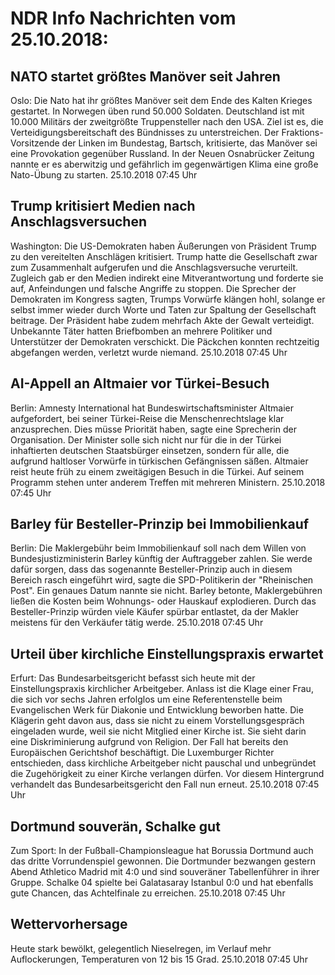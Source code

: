 # NDR Info Nachrichten vom 25.10.2018:


## NATO startet größtes Manöver seit Jahren
Oslo:	Die Nato hat ihr größtes Manöver seit dem Ende des Kalten Krieges gestartet. In Norwegen üben rund 50.000 Soldaten. Deutschland ist mit 10.000 Militärs der zweitgrößte Truppensteller nach den USA. Ziel ist es, die Verteidigungsbereitschaft des Bündnisses zu unterstreichen. Der Fraktions-Vorsitzende der Linken im Bundestag, Bartsch, kritisierte, das Manöver sei eine Provokation gegenüber Russland. In der Neuen Osnabrücker Zeitung nannte er es aberwitzig und gefährlich im gegenwärtigen Klima eine große Nato-Übung zu starten. 25.10.2018 07:45 Uhr 

## Trump kritisiert Medien nach Anschlagsversuchen
Washington: Die US-Demokraten haben Äußerungen von Präsident Trump zu den vereitelten Anschlägen kritisiert. Trump hatte die Gesellschaft zwar zum Zusammenhalt aufgerufen und die Anschlagsversuche verurteilt. Zugleich gab er den Medien indirekt eine Mitverantwortung und forderte sie auf, Anfeindungen und falsche Angriffe zu stoppen. Die Sprecher der Demokraten im Kongress sagten, Trumps Vorwürfe klängen hohl, solange er selbst immer wieder durch Worte und Taten zur Spaltung der Gesellschaft beitrage. Der Präsident habe zudem mehrfach Akte der Gewalt verteidigt. Unbekannte Täter hatten Briefbomben an mehrere Politiker und Unterstützer der Demokraten verschickt. Die Päckchen konnten rechtzeitig abgefangen werden, verletzt wurde niemand. 25.10.2018 07:45 Uhr 

## AI-Appell an Altmaier vor Türkei-Besuch
Berlin: 	Amnesty International hat Bundeswirtschaftsminister Altmaier aufgefordert, bei seiner Türkei-Reise die Menschenrechtslage klar anzusprechen. Dies müsse Priorität haben, sagte eine Sprecherin der Organisation. Der Minister solle sich nicht nur für die in der Türkei inhaftierten deutschen Staatsbürger einsetzen, sondern für alle, die aufgrund haltloser Vorwürfe in türkischen Gefängnissen säßen. Altmaier reist heute früh zu einem zweitägigen Besuch in die Türkei. Auf seinem Programm stehen unter anderem Treffen mit mehreren Ministern. 25.10.2018 07:45 Uhr 

## Barley für Besteller-Prinzip bei Immobilienkauf
Berlin: Die Maklergebühr beim Immobilienkauf soll nach dem Willen von Bundesjustizministerin Barley künftig der Auftraggeber zahlen. Sie werde dafür sorgen, dass das sogenannte Besteller-Prinzip auch in diesem Bereich rasch eingeführt wird, sagte die SPD-Politikerin der "Rheinischen Post". Ein genaues Datum nannte sie nicht. Barley betonte, Maklergebühren ließen die Kosten beim Wohnungs- oder Hauskauf explodieren. Durch das Besteller-Prinzip würden viele Käufer spürbar entlastet, da der Makler meistens für den Verkäufer tätig werde. 25.10.2018 07:45 Uhr 

## Urteil über kirchliche Einstellungspraxis erwartet
Erfurt:	Das Bundesarbeitsgericht befasst sich heute mit der Einstellungspraxis kirchlicher Arbeitgeber. Anlass ist die Klage einer Frau, die sich vor sechs Jahren erfolglos um eine Referentenstelle beim Evangelischen Werk für Diakonie und Entwicklung beworben hatte. Die Klägerin geht davon aus, dass sie nicht zu einem Vorstellungsgespräch eingeladen wurde, weil sie nicht Mitglied einer Kirche ist. Sie sieht darin eine Diskriminierung aufgrund von Religion. Der Fall hat bereits den Europäischen Gerichtshof beschäftigt. Die Luxemburger Richter entschieden, dass kirchliche Arbeitgeber nicht pauschal und unbegründet die Zugehörigkeit zu einer Kirche verlangen dürfen. Vor diesem Hintergrund verhandelt das Bundesarbeitsgericht den Fall nun erneut. 25.10.2018 07:45 Uhr 

## Dortmund souverän, Schalke gut
Zum Sport: In der Fußball-Championsleague hat Borussia Dortmund auch das dritte Vorrundenspiel gewonnen. Die Dortmunder bezwangen gestern Abend Athletico Madrid mit 4:0 und sind souveräner Tabellenführer in ihrer Gruppe. Schalke 04 spielte bei Galatasaray Istanbul 0:0 und hat ebenfalls gute Chancen, das Achtelfinale zu erreichen. 25.10.2018 07:45 Uhr 

## Wettervorhersage
Heute stark bewölkt, gelegentlich Nieselregen, im Verlauf mehr Auflockerungen, Temperaturen von 12 bis 15 Grad. 25.10.2018 07:45 Uhr 
